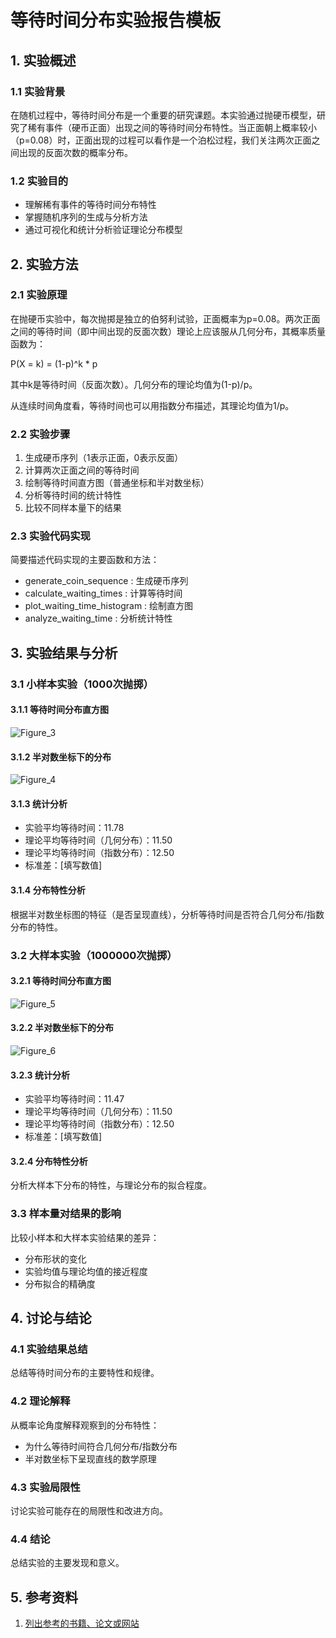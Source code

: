 # 等待时间分布实验报告模板
## 1. 实验概述
### 1.1 实验背景
在随机过程中，等待时间分布是一个重要的研究课题。本实验通过抛硬币模型，研究了稀有事件（硬币正面）出现之间的等待时间分布特性。当正面朝上概率较小（p=0.08）时，正面出现的过程可以看作是一个泊松过程，我们关注两次正面之间出现的反面次数的概率分布。

### 1.2 实验目的
- 理解稀有事件的等待时间分布特性
- 掌握随机序列的生成与分析方法
- 通过可视化和统计分析验证理论分布模型
## 2. 实验方法
### 2.1 实验原理
在抛硬币实验中，每次抛掷是独立的伯努利试验，正面概率为p=0.08。两次正面之间的等待时间（即中间出现的反面次数）理论上应该服从几何分布，其概率质量函数为：

P(X = k) = (1-p)^k * p

其中k是等待时间（反面次数）。几何分布的理论均值为(1-p)/p。

从连续时间角度看，等待时间也可以用指数分布描述，其理论均值为1/p。

### 2.2 实验步骤
1. 生成硬币序列（1表示正面，0表示反面）
2. 计算两次正面之间的等待时间
3. 绘制等待时间直方图（普通坐标和半对数坐标）
4. 分析等待时间的统计特性
5. 比较不同样本量下的结果
### 2.3 实验代码实现
简要描述代码实现的主要函数和方法：

- generate_coin_sequence : 生成硬币序列
- calculate_waiting_times : 计算等待时间
- plot_waiting_time_histogram : 绘制直方图
- analyze_waiting_time : 分析统计特性
## 3. 实验结果与分析
### 3.1 小样本实验（1000次抛掷） 
#### 3.1.1 等待时间分布直方图
![Figure_3](https://github.com/user-attachments/assets/7c1a45fd-1c15-42b0-9c0e-e5b440680f5a)

#### 3.1.2 半对数坐标下的分布
![Figure_4](https://github.com/user-attachments/assets/876239ac-4582-4368-a0db-776987af3819)


 #### 3.1.3 统计分析
- 实验平均等待时间：11.78
- 理论平均等待时间（几何分布）：11.50
- 理论平均等待时间（指数分布）：12.50
- 标准差：[填写数值] 
#### 3.1.4 分布特性分析
根据半对数坐标图的特征（是否呈现直线），分析等待时间是否符合几何分布/指数分布的特性。

### 3.2 大样本实验（1000000次抛掷） 
#### 3.2.1 等待时间分布直方图
![Figure_5](https://github.com/user-attachments/assets/7117111e-c76e-4c1e-b03b-33088f31ffd5)

#### 3.2.2 半对数坐标下的分布
![Figure_6](https://github.com/user-attachments/assets/b532c44e-a242-4fa4-b4ff-516124ffbaee)

#### 3.2.3 统计分析
- 实验平均等待时间：11.47
- 理论平均等待时间（几何分布）：11.50
- 理论平均等待时间（指数分布）：12.50
- 标准差：[填写数值] 
#### 3.2.4 分布特性分析
分析大样本下分布的特性，与理论分布的拟合程度。

### 3.3 样本量对结果的影响
比较小样本和大样本实验结果的差异：

- 分布形状的变化
- 实验均值与理论均值的接近程度
- 分布拟合的精确度
## 4. 讨论与结论
### 4.1 实验结果总结
总结等待时间分布的主要特性和规律。

### 4.2 理论解释
从概率论角度解释观察到的分布特性：
- 为什么等待时间符合几何分布/指数分布
- 半对数坐标下呈现直线的数学原理
### 4.3 实验局限性
讨论实验可能存在的局限性和改进方向。

### 4.4 结论
总结实验的主要发现和意义。

## 5. 参考资料
1. [列出参考的书籍、论文或网站](如果没有可以删除)
